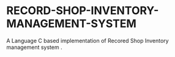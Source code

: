 RECORD-SHOP-INVENTORY-MANAGEMENT-SYSTEM
=======================================

A Language C based implementation of Recored Shop Inventory management system .
